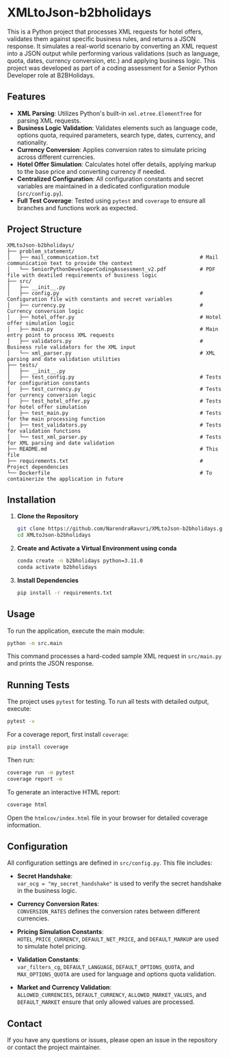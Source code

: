 # XMLtoJson-b2bholidays

This is a Python project that processes XML requests for hotel offers, validates them against specific business rules, and returns a JSON response. It simulates a real-world scenario by converting an XML request into a JSON output while performing various validations (such as language, quota, dates, currency conversion, etc.) and applying business logic. This project was developed as part of a coding assessment for a Senior Python Developer role at B2BHolidays.

## Features

- **XML Parsing**: Utilizes Python's built-in `xml.etree.ElementTree` for parsing XML requests.
- **Business Logic Validation**: Validates elements such as language code, options quota, required parameters, search type, dates, currency, and nationality.
- **Currency Conversion**: Applies conversion rates to simulate pricing across different currencies.
- **Hotel Offer Simulation**: Calculates hotel offer details, applying markup to the base price and converting currency if needed.
- **Centralized Configuration**: All configuration constants and secret variables are maintained in a dedicated configuration module (`src/config.py`).
- **Full Test Coverage**: Tested using `pytest` and `coverage` to ensure all branches and functions work as expected.

## Project Structure

```
XMLtoJson-b2bholidays/
├── problem_statement/
│   ├── mail_communication.txt                                 # Mail communication text to provide the context
│   └── SeniorPythonDeveloperCodingAssessment_v2.pdf           # PDF file with deatiled requirements of business logic
├── src/
│   ├── __init__.py
│   ├── config.py                                              # Configuration file with constants and secret variables
│   ├── currency.py                                            # Currency conversion logic
│   ├── hotel_offer.py                                         # Hotel offer simulation logic
│   ├── main.py                                                # Main entry point to process XML requests
│   ├── validators.py                                          # Business rule validators for the XML input
│   └── xml_parser.py                                          # XML parsing and date validation utilities
├── tests/
│   ├── __init__.py
│   ├── test_config.py                                         # Tests for configuration constants
│   ├── test_currency.py                                       # Tests for currency conversion logic
│   ├── test_hotel_offer.py                                    # Tests for hotel offer simulation
│   ├── test_main.py                                           # Tests for the main processing function
│   ├── test_validators.py                                     # Tests for validation functions
│   └── test_xml_parser.py                                     # Tests for XML parsing and date validation
├── README.md                                                  # This file
├── requirements.txt                                           # Project dependencies
└── Dockerfile                                                 # To containerize the application in future
```

## Installation

1. **Clone the Repository**

   ```bash
   git clone https://github.com/NarendraRavuri/XMLtoJson-b2bholidays.git
   cd XMLtoJson-b2bholidays
   ```

2. **Create and Activate a Virtual Environment using conda**

   ```bash
   conda create -n b2bholidays python=3.11.0
   conda activate b2bholidays
   ```

3. **Install Dependencies**

   ```bash
   pip install -r requirements.txt
   ```

## Usage

To run the application, execute the main module:

```bash
python -m src.main
```

This command processes a hard-coded sample XML request in `src/main.py` and prints the JSON response.

## Running Tests

The project uses `pytest` for testing. To run all tests with detailed output, execute:

```bash
pytest -v
```

For a coverage report, first install `coverage`:

```bash
pip install coverage
```

Then run:

```bash
coverage run -m pytest
coverage report -m
```

To generate an interactive HTML report:

```bash
coverage html
```

Open the `htmlcov/index.html` file in your browser for detailed coverage information.

## Configuration

All configuration settings are defined in `src/config.py`. This file includes:

- **Secret Handshake**:  
  `var_ocg = "my_secret_handshake"` is used to verify the secret handshake in the business logic.

- **Currency Conversion Rates**:  
  `CONVERSION_RATES` defines the conversion rates between different currencies.

- **Pricing Simulation Constants**:  
  `HOTEL_PRICE_CURRENCY`, `DEFAULT_NET_PRICE`, and `DEFAULT_MARKUP` are used to simulate hotel pricing.

- **Validation Constants**:  
  `var_filters_cg`, `DEFAULT_LANGUAGE`, `DEFAULT_OPTIONS_QUOTA`, and `MAX_OPTIONS_QUOTA` are used for language and options quota validation.

- **Market and Currency Validation**:  
  `ALLOWED_CURRENCIES`, `DEFAULT_CURRENCY`, `ALLOWED_MARKET_VALUES`, and `DEFAULT_MARKET` ensure that only allowed values are processed.



## Contact

If you have any questions or issues, please open an issue in the repository or contact the project maintainer.

